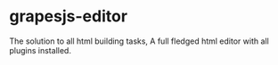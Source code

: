 # grapesjs-editor
The solution to all html building tasks, A full fledged html editor with all plugins installed.
